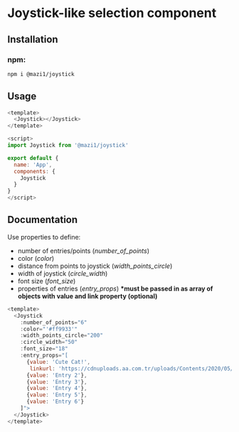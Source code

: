 # Joystick-like selection component

## Installation
### npm:
```bash
npm i @mazi1/joystick
```
## Usage
```js
<template>
  <Joystick></Joystick>
</template>

<script>
import Joystick from '@mazi1/joystick'

export default {
  name: 'App',
  components: {
    Joystick
  }
}
</script>
```

## Documentation
Use properties to define:
- number of entries/points (_number_of_points_) 
- color (_color_) 
- distance from points to joystick (_width_points_circle_) 
- width of joystick (_circle_width_)
- font size (_font_size_)
- properties of entries (_entry_props_) __*must be passed in as array of objects with value and link property (optional)__

```js
<template>
  <Joystick 
    :number_of_points="6" 
    :color="'#ff9933'" 
    :width_points_circle="200" 
    :circle_width="50" 
    :font_size="18"
    :entry_props="[
      {value: 'Cute Cat!',
       linkurl: 'https://cdnuploads.aa.com.tr/uploads/Contents/2020/05/14/thumbs_b_c_88bedbc66bb57f0e884555e8250ae5f9.jpg?v=140708' },
      {value: 'Entry 2'},
      {value: 'Entry 3'},
      {value: 'Entry 4'},
      {value: 'Entry 5'},
      {value: 'Entry 6'}
    ]">
  </Joystick>
</template>
```
